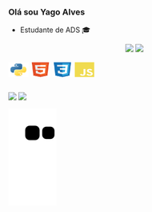 ### Olá sou Yago Alves

-  Estudante de ADS 🎓

<!--
**yagoalvess/yagoalvess** is a ✨ _special_ ✨ repository because its `README.md` (this file) appears on your GitHub profile.

Here are some ideas to get you started:

- 🔭 I’m currently working on ...
- 🌱 I’m currently learning ...
- 👯 I’m looking to collaborate on ...
- 🤔 I’m looking for help with ...
- 💬 Ask me about ...
- 📫 How to reach me: ...
- 😄 Pronouns: ...
- ⚡ Fun fact: ...
-->




<div align="center">
  <img height="180em" src="https://github-readme-stats.vercel.app/api?username=yagoalvess&show_icons=true&theme=highcontrast" />
  <img height="180em" src="https://github-readme-stats.vercel.app/api/top-langs/?username=yagoalvess&layout=compact&theme=highcontrast" />
</div>




<div style="display: inline_block"><br>
  <img align="center" alt="Yago_Python" height="30" width="40" src="https://raw.githubusercontent.com/devicons/devicon/master/icons/python/python-original.svg">
  <img align="center" alt="Yago_HTML" height="30" width="40" src="https://raw.githubusercontent.com/devicons/devicon/master/icons/html5/html5-original.svg">
  <img align="center" alt="Yago_CSS" height="30" width="40" src="https://raw.githubusercontent.com/devicons/devicon/master/icons/css3/css3-original.svg">
  <img align="center" alt="Yago_Js" height="30" width="40" src="https://raw.githubusercontent.com/devicons/devicon/master/icons/javascript/javascript-plain.svg">
  
</div>

##

<div> 
  <a href="yagoalves455@gmail.com"><img src="https://img.shields.io/badge/-Gmail-%23333?style=for-the-badge&logo=gmail&logoColor=white" target="_blank"></a>
  <a href="https://www.linkedin.com/in/yagoalves25/" target="_blank"><img src="https://img.shields.io/badge/-LinkedIn-%230077B5?style=for-the-badge&logo=linkedin&logoColor=white" target="_blank"></a> 
  
</div>



  ![Snake animation](https://github.com/rafaballerini/rafaballerini/blob/output/github-contribution-grid-snake.svg)
